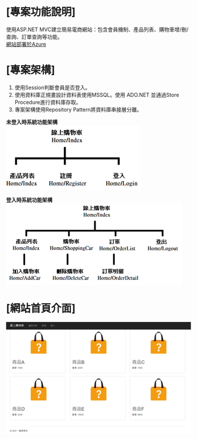 # [專案功能說明]
使用ASP.NET MVC建立簡易電商網站：包含會員機制、產品列表、購物車增/刪/查詢、訂單查詢等功能。<br/>
[網站部署於Azure](https://demoservice.azurewebsites.net/)

# [專案架構]
1. 使用Session判斷會員是否登入。
2. 使用資料庫正規畫設計資料表使用MSSQL。使用 ADO.NET 並通過Store Procedure進行資料庫存取。
3. 專案架構使用Repository Pattern將資料庫串接層分離。

**未登入時系統功能架構**<br/>
<img src="./未登入前功能列表.png">

**登入時系統功能架構** <br/>
<img src="./登入後功能列表.png">

# [網站首頁介面]
<img src="./網站介面.png">
